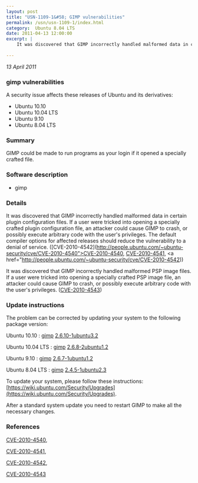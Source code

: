 ```yaml
---
layout: post
title: "USN-1109-1&#58; GIMP vulnerabilities"
permalink: /usn/usn-1109-1/index.html
category:  Ubuntu 8.04 LTS
date: 2011-04-13 12:00:00
excerpt: |
    It was discovered that GIMP incorrectly handled malformed data in certain plugin configuration files. If a user were tricked into opening a specially crafted plugin configuration file, an attacker could cause GIMP to crash, or possibly execute arbitrary code with the user&#39;s privileges. The default compiler options for affected releases should reduce the vulnerability to a denial of service. ([CVE-2010-4542](http://people.ubuntu.com/~ubuntu-security/cve/CVE-2010-4540">CVE-2010-4540</a>, <a href="http://people.ubuntu.com/~ubuntu-security/cve/CVE-2010-4541">CVE-2010-4541</a>, <a href="http://people.ubuntu.com/~ubuntu-security/cve/CVE-2010-4542))
    
--- 
```

 
 

*13 April 2011*

### gimp vulnerabilities

A security issue affects these releases of Ubuntu and its derivatives:

* Ubuntu 10.10
* Ubuntu 10.04 LTS
* Ubuntu 9.10
* Ubuntu 8.04 LTS

### Summary

GIMP could be made to run programs as your login if it opened a specially crafted file.

### Software description

* gimp 

### Details

It was discovered that GIMP incorrectly handled malformed data in certain plugin configuration files. If a user were tricked into opening a specially crafted plugin configuration file, an attacker could cause GIMP to crash, or possibly execute arbitrary code with the user&#39;s privileges. The default compiler options for affected releases should reduce the vulnerability to a denial of service. ([CVE-2010-4542](http://people.ubuntu.com/~ubuntu-security/cve/CVE-2010-4540">CVE-2010-4540</a>, <a href="http://people.ubuntu.com/~ubuntu-security/cve/CVE-2010-4541">CVE-2010-4541</a>, <a href="http://people.ubuntu.com/~ubuntu-security/cve/CVE-2010-4542))

It was discovered that GIMP incorrectly handled malformed PSP image files. If a user were tricked into opening a specially crafted PSP image file, an attacker could cause GIMP to crash, or possibly execute arbitrary code with the user&#39;s privileges. ([CVE-2010-4543](http://people.ubuntu.com/~ubuntu-security/cve/CVE-2010-4543)) 

### Update instructions

The problem can be corrected by updating your system to the following package version:

Ubuntu 10.10
 : [gimp](https://launchpad.net/ubuntu/+source/gimp) <span> [2.6.10-1ubuntu3.2](https://launchpad.net/ubuntu/+source/gimp/2.6.10-1ubuntu3.2) </span> 

Ubuntu 10.04 LTS
 : [gimp](https://launchpad.net/ubuntu/+source/gimp) <span> [2.6.8-2ubuntu1.2](https://launchpad.net/ubuntu/+source/gimp/2.6.8-2ubuntu1.2) </span> 

Ubuntu 9.10
 : [gimp](https://launchpad.net/ubuntu/+source/gimp) <span> [2.6.7-1ubuntu1.2](https://launchpad.net/ubuntu/+source/gimp/2.6.7-1ubuntu1.2) </span> 

Ubuntu 8.04 LTS
 : [gimp](https://launchpad.net/ubuntu/+source/gimp) <span> [2.4.5-1ubuntu2.3](https://launchpad.net/ubuntu/+source/gimp/2.4.5-1ubuntu2.3) </span> 

To update your system, please follow these instructions: [https://wiki.ubuntu.com/Security/Upgrades](https://wiki.ubuntu.com/Security/Upgrades).

After a standard system update you need to restart GIMP to make all the necessary changes. 

### References

 
 [CVE-2010-4540](http://people.ubuntu.com/~ubuntu-security/cve/CVE-2010-4540), 

 [CVE-2010-4541](http://people.ubuntu.com/~ubuntu-security/cve/CVE-2010-4541), 

 [CVE-2010-4542](http://people.ubuntu.com/~ubuntu-security/cve/CVE-2010-4542), 

 [CVE-2010-4543](http://people.ubuntu.com/~ubuntu-security/cve/CVE-2010-4543)
 

